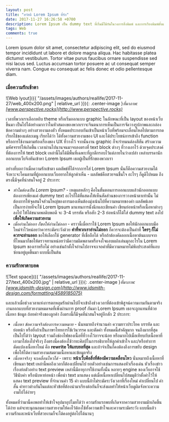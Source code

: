 ```yaml
---
layout: post
title: "สวัสดี Lorem Ipsum ที่รัก"
date: 2017-11-27 16:26:58 +0700
description: Lorem Ipsum เป็น dummy text ที่เริ่มมีใช้กันในวงการสิ่งพิมพ์ และการเรียงพิมพ์ตั้งแต่สมัยปีค.ศ. 1500 การอยู่ยงคงกระพันชาตรีมาเป็นระยะเวลากว่า 500 ปีนี้ ทำให้พวกเรา (ชาวนักออกแบบหน้าเว็บ) พากันหลงรักเธอเอาเข้าได้ง่ายๆ และจนบางครั้งความรักก็ถึงกับทำเอาพวกเราตาบอดได้ถ้าไม่ระวัง
tags: Web
comments: true
---
```

Lorem ipsum dolor sit amet, consectetur adipiscing elit, sed do eiusmod tempor incididunt ut labore et dolore magna aliqua. Hac habitasse platea dictumst vestibulum. Tortor vitae purus faucibus ornare suspendisse sed nisi lacus sed. Luctus accumsan tortor posuere ac ut consequat semper viverra nam. Congue eu consequat ac felis donec et odio pellentesque diam.

### เมื่อความรักเข้าตา
![Web lyout]({{ "/assets/images/authors/reallife/2017-11-27/web_400x200.png" | relative_url }}){: .center-image }*ที่มาภาพ: [www.perspective.rocks](http://www.perspective.rocks)*

เวลาที่พวกเราเลือกหยิบ theme หรือเริ่มออกแบบ graphic ในลักษณะที่เป็น layout ของหน้าเว็บขึ้นมา เป็นไปได้อย่างมากว่าในหัวสมองของพวกเราจะจินตนาการเห็นเป็นการจัดวางรูปภาพและกล่องข้อความต่างๆ อย่างสวยงามลงตัว ทั้งหมดประกอบกันเข้าเป็นหน้าเว็บที่พร้อมจะเลื่อนไหลไปตามการกดเรียกใช้ของแต่ละเมนู เรียกได้ว่า ได้ทั้งความสวยงามของ UI และได้ประโยชน์การเข้าถึง function หรือการใช้งานตามท้องเรื่องของ UX ที่วางไว้ จากนั้นงาน graphic ก็จะร่ายมนต์ลงสีสัน สร้างความมหัศจรรย์ให้เกิดขึ้น เวลาผ่านไปนานจนมาจบลงตรงที่ text block ต่างๆ ที่วางเอาไว้ ด้วยจุดประสงค์ที่ต้องการให้ text block เหล่านี้ไม่ได้มีพื้นที่เฉพาะที่ถูกตีกรอบไว้แต่ภายในว่างเปล่า เหล่าบรรดานักออกแบบเว็บจึงหันเข้าหา Lorem Ipsum เธอผู้เป็นที่รักของพวกเรา

อย่างที่บอกว่าเมื่อความรักเข้าตา ผลลัพธ์ที่ได้จากการใส่ Lorem Ipsum นั่นก็คือความสวยงามได้จังหวะจะโคนตามที่ผู้ออกแบบเว็บอยากให้ลูกค้าเห็น - ผลลัพธ์คือสวยจนชื่นใจ อะไรๆ ก็ดูดีไปหมด ถึงตรงนี้มีจุดที่น่าสนใจอยู่ 2 ประการ:
* *ทำไมต้องเป็น Lorem Ipsum?* - เหตุผลหลักๆ คือในขั้นตอนการออกแบบแล้วนักออกแบบต้องการเพียงแค่ dummy text อะไรก็ได้ที่แสดงให้เห็นสัดส่วนของการวางหน้าตาเท่านั้น ไม่ต้องการให้จุดสนใจส่วนใหญ่ของการมองเห็นต้องมุ่งเน้นไปที่ความหมายของคำ ผลลัพธ์เลยเป็นการง่ายที่จะใช้ Lorem Ipsum มาแทนการนั่งนึกและเขียนคำ เขียนย่อหน้าหรือเนื้อหาต่างๆ ลงไป ให้ได้ขนาดพอดิบพอดี จะ 3-4 บรรทัด หรือสัก 2-3 ย่อหน้าก็ได้ใส่ dummy text ลงไป **เพื่อให้เกิดความสวยงาม**
* *เมื่ออ่านไม่ออก ก็ขอให้อ่านไม่ออก* - คราวนี้เมื่อเราใช้ Lorem Ipsum ขอให้นักออกแบบมือใหม่จำไว้หน่อยว่าควรระมัดระวังด้วย **คำที่พวกเราอ่านไม่ออก** ก็ควรจะต้องเป็นคำที่ **ใครๆ ก็ไม่ควรจะอ่านออก** ขอให้เลือกใช้ generator ที่เชื่อถือได้ หรือถ้าต้องคัดลอกเนื้อหาต้นแบบจากที่ไหนมาก็ขอให้ตรวจทานหน่อยว่ามีความผิดพลาดหรือจงใจแอบแฝงเล่นมุกอะไรใน Lorem Ipsum ของเราหรือไม่ อย่างเช่นถ้าตั้งใจอ่านไปอาจจะเจอคำที่มีความหมายไม่พึงประสงค์ที่แอบซ่อนอยู่ผุดขึ้นมา แบบนี้เป็นต้น

### ความรักพาตาบอด
![Text space]({{ "/assets/images/authors/reallife/2017-11-27/text_400x200.jpg" | relative_url }}){: .center-image }*ที่มาภาพ: [www.jdsmith-design.com](http://www.jdsmith-design.com/formatting/4589185075)*

และแล้วเมื่อช่วงเวลาแห่งการตกหลุมรักผ่านไปก็จะเข้าถึงช่วงเวลาที่ต้องเข้าพิสูจน์ความงามกันตามจริง งานออกแบบที่สวยงามหมดจดที่เพิ่งผ่านการ proof กันมา Lorem Ipsum เธอจะถูกแทนที่ด้วยเนื้อหา ข้อมูล ถ้อยคำจริงของลูกค้า ถึงตรงนี้ก็มีจุดที่น่าสนใจอยู่อีกสัก 2 ประการ:
* *เนื้อหา ข้อความจริงต้องการความหมาย* - นั่นหมายถึงจำนวนคำ ความยาวประโยค บรรทัด และย่อหน้า หรือยิ่งถ้าเป็นภาษาไทยการใช้เว้นวรรค และตัดคำ ทั้งหมดนี้สำคัญมาก จนถึงมากที่สุด เป็นไปได้ว่า layout รวมถึงช่องไฟของเนื้อที่ที่วางไว้อาจจะน้อย หรือมากไปเมื่อเทียบกับเนื้อหาที่เอามาใส่ลงไปจริงๆ ถึงตรงนี้คงต้องใช้วาทะศิลป์ในการอธิบายให้ลูกค้าเข้าใจ และ/หรือทำการดัดแปลงเนื้อหาใหม่ คือ **rewrite ให้แยบยลที่สุด** และถ้าจำเป็นก็คงต้องถึงการขยับ design เพื่อให้ได้ความสวยงามสมตามเนื้อหาและข้อมูลจริง
* *เนื้อหาจริงๆ จะเคลื่อนไหวได้* - เพราะ **หน้าเว็บคือสิ่งที่ต้องมีความเคลื่อนไหว** นั่นหมายถึงเนื้อหาที่เขียนมา text เหล่านี้พอถึงเวลาก็ต้องเปลี่ยนไป ยกตัวอย่างเช่นการแสดงหัวเรื่องเด่น หัวเรื่องข่าว เรื่องย่อตัวอย่าง text preview เหล่านี้มีอายุการใช้งานทั้งนั้น หลายๆ engine ของเว็บอาจใช้วิธีนับคำ หรือนับหาย่อหน้า เพื่อนำ text มาแสดง แต่เมื่อเนื้อหาเปลี่ยนไปสมมุติว่าตั้งค่าไว้ให้แสดง text preview ที่จำนวนคำ 15 คำ แบบนี้ถ้าไม่ระมัดระวังเวลาที่เรื่องใหม่ คำเปลี่ยนไป คำสั้น คำยาวต่างกันในแต่ละหัวข้อที่ต้องนำมาเรียงต่อกันก็จะส่งผลทำให้หน้าเว็บดูผิดจังหวะความงามไปได้ง่ายๆ

ทั้งหมดที่ว่ามานี้คงพอทำให้เข้าใจอุปมาอุปไมยได้ว่า ความรักแรกพบที่เกิดจากความสวยงามมักเกิดขึ้นได้ง่าย แต่จะทะนุถนอมความสวยงามให้คงไว้ต้องใช้ทั้งความเข้าใจและความระมัดระวัง แบบนี้แล้วความรักและหน้าเว็บที่สวยงามก็จะได้คงอยู่ต่อไปได้นานๆ
